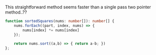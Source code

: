 This straightforward method seems faster than a single pass two pointer method..??
```ts
function sortedSquares(nums: number[]): number[] {
    nums.forEach((part, index, nums) => {
        nums[index] *= nums[index]
    });
    
    return nums.sort((a,b) => { return a-b; })
};
```
